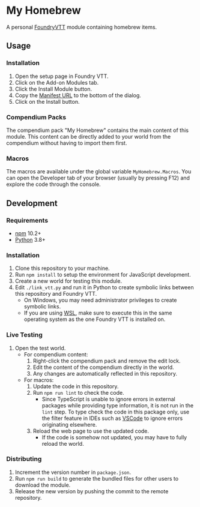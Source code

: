 # My Homebrew

A personal [FoundryVTT](https://foundryvtt.com) module containing homebrew items.

## Usage

### Installation

1. Open the setup page in Foundry VTT.
2. Click on the Add-on Modules tab.
3. Click the Install Module button.
4. Copy the [Manifest URL](https://raw.githubusercontent.com/DarkLight1337/my-homebrew/master/dist/module.json) to the bottom of the dialog.
5. Click on the Install button.

### Compendium Packs

The compendium pack "My Homebrew" contains the main content of this module. This content can be directly added to your world from the compendium without having to import them first.

### Macros

The macros are available under the global variable `MyHomebrew.Macros`. You can open the Developer tab of your browser (usually by pressing F12) and explore the code through the console.

## Development

### Requirements

- [npm](https://www.npmjs.com) 10.2+
- [Python](https://www.python.org) 3.8+

### Installation

1. Clone this repository to your machine.
2. Run `npm install` to setup the environment for JavaScript development.
3. Create a new world for testing this module.
4. Edit `./link_vtt.py` and run it in Python to create symbolic links between this repository and Foundry VTT.
    - On Windows, you may need administrator privileges to create symbolic links.
    - If you are using [WSL](https://learn.microsoft.com/en-us/windows/wsl/), make sure to execute this in the same operating system as the one Foundry VTT is installed on.

### Live Testing

1. Open the test world.
    - For compendium content:
        1. Right-click the compendium pack and remove the edit lock.
        2. Edit the content of the compendium directly in the world.
        3. Any changes are automatically reflected in this repository.
    - For macros:
        1. Update the code in this repository.
        2. Run `npm run lint` to check the code.
            - Since TypeScript is unable to ignore errors in external packages while providing type information, it is not run in the `lint` step. To type check the code in this package only, use the filter feature in IDEs such as [VSCode](https://code.visualstudio.com/) to ignore errors originating elsewhere.
        3. Reload the web page to use the updated code.
            - If the code is somehow not updated, you may have to fully reload the world.

### Distributing

1. Increment the version number in `package.json`.
2. Run `npm run build` to generate the bundled files for other users to download the module.
3. Release the new version by pushing the commit to the remote repository.
